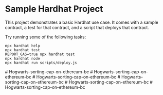 # Sample Hardhat Project

This project demonstrates a basic Hardhat use case. It comes with a sample contract, a test for that contract, and a script that deploys that contract.

Try running some of the following tasks:

```shell
npx hardhat help
npx hardhat test
REPORT_GAS=true npx hardhat test
npx hardhat node
npx hardhat run scripts/deploy.js
```
#   H o g w a r t s - s o r t i n g - c a p - o n - e t h e r e u m - b c  
 #   H o g w a r t s - s o r t i n g - c a p - o n - e t h e r e u m - b c  
 #   H o g w a r t s - s o r t i n g - c a p - o n - e t h e r e u m - b c  
 #   H o g w a r t s - s o r t i n g - c a p - o n - e t h e r e u m - b c  
 #   H o g w a r t s - s o r t i n g - c a p - o n - e t h e r e u m - b c  
 #   H o g w a r t s - s o r t i n g - c a p - o n - e t h e r e u m - b c  
 